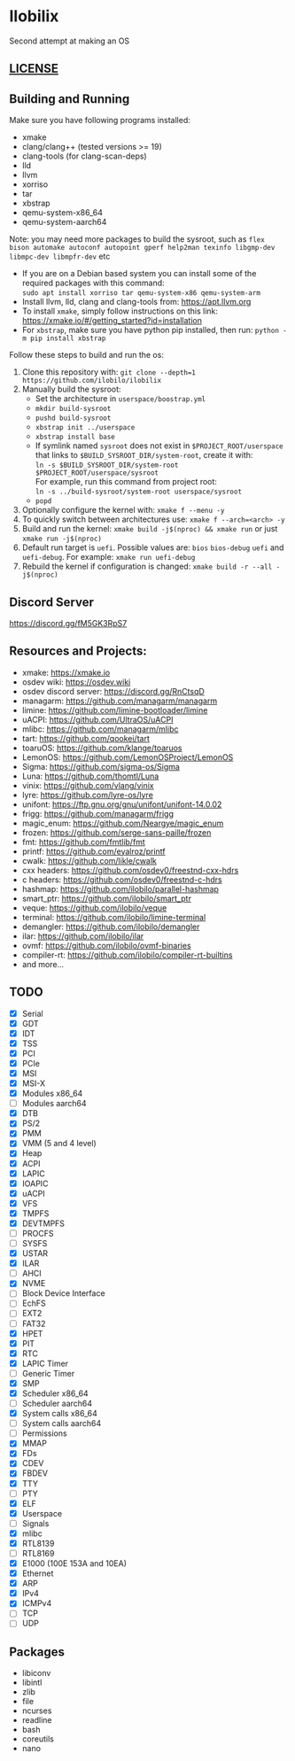 # Ilobilix
Second attempt at making an OS

## [LICENSE](LICENSE)

## Building and Running

Make sure you have following programs installed:
* xmake
* clang/clang++ (tested versions >= 19)
* clang-tools (for clang-scan-deps)
* lld
* llvm
* xorriso
* tar
* xbstrap
* qemu-system-x86_64
* qemu-system-aarch64

Note: you may need more packages to build the sysroot, such as ``flex bison automake autoconf autopoint gperf help2man texinfo libgmp-dev libmpc-dev libmpfr-dev`` etc

* If you are on a Debian based system you can install some of the required packages with this command:\
``sudo apt install xorriso tar qemu-system-x86 qemu-system-arm``
* Install llvm, lld, clang and clang-tools from: https://apt.llvm.org
* To install ``xmake``, simply follow instructions on this link: https://xmake.io/#/getting_started?id=installation
* For ``xbstrap``, make sure you have python pip installed, then run: ``python -m pip install xbstrap``

Follow these steps to build and run the os:
1. Clone this repository with: ``git clone --depth=1 https://github.com/ilobilo/ilobilix``
2. Manually build the sysroot:
   * Set the architecture in ``userspace/boostrap.yml``
   * ``mkdir build-sysroot``
   * ``pushd build-sysroot``
   * ``xbstrap init ../userspace``
   * ``xbstrap install base``
   * If symlink named ``sysroot`` does not exist in ``$PROJECT_ROOT/userspace`` that links to ``$BUILD_SYSROOT_DIR/system-root``, create it with:\
   ``ln -s $BUILD_SYSROOT_DIR/system-root $PROJECT_ROOT/userspace/sysroot``\
   For example, run this command from project root: \
   ``ln -s ../build-sysroot/system-root userspace/sysroot``
   * ``popd``
3. Optionally configure the kernel with: ``xmake f --menu -y``
4. To quickly switch between architectures use: ``xmake f --arch=<arch> -y``
5. Build and run the kernel: ``xmake build -j$(nproc) && xmake run`` or just ``xmake run -j$(nproc)``
6. Default run target is ``uefi``. Possible values are: ``bios`` ``bios-debug`` ``uefi`` and ``uefi-debug``. For example: ``xmake run uefi-debug``
7. Rebuild the kernel if configuration is changed: ``xmake build -r --all -j$(nproc)``

## Discord Server
https://discord.gg/fM5GK3RpS7

## Resources and Projects:
* xmake: https://xmake.io
* osdev wiki: https://osdev.wiki
* osdev discord server: https://discord.gg/RnCtsqD
* managarm: https://github.com/managarm/managarm
* limine: https://github.com/limine-bootloader/limine
* uACPI: https://github.com/UltraOS/uACPI
* mlibc: https://github.com/managarm/mlibc
* tart: https://github.com/qookei/tart
* toaruOS: https://github.com/klange/toaruos
* LemonOS: https://github.com/LemonOSProject/LemonOS
* Sigma: https://github.com/sigma-os/Sigma
* Luna: https://github.com/thomtl/Luna
* vinix: https://github.com/vlang/vinix
* lyre: https://github.com/lyre-os/lyre
* unifont: https://ftp.gnu.org/gnu/unifont/unifont-14.0.02
* frigg: https://github.com/managarm/frigg
* magic_enum: https://github.com/Neargye/magic_enum
* frozen: https://github.com/serge-sans-paille/frozen
* fmt: https://github.com/fmtlib/fmt
* printf: https://github.com/eyalroz/printf
* cwalk: https://github.com/likle/cwalk
* cxx headers: https://github.com/osdev0/freestnd-cxx-hdrs
* c headers: https://github.com/osdev0/freestnd-c-hdrs
* hashmap: https://github.com/ilobilo/parallel-hashmap
* smart_ptr: https://github.com/ilobilo/smart_ptr
* veque: https://github.com/ilobilo/veque
* terminal: https://github.com/ilobilo/limine-terminal
* demangler: https://github.com/ilobilo/demangler
* ilar: https://github.com/ilobilo/ilar
* ovmf: https://github.com/ilobilo/ovmf-binaries
* compiler-rt: https://github.com/ilobilo/compiler-rt-builtins
* and more...

## TODO

- [x] Serial
- [x] GDT
- [x] IDT
- [x] TSS
- [x] PCI
- [x] PCIe
- [x] MSI
- [x] MSI-X
- [x] Modules x86_64
- [ ] Modules aarch64
- [x] DTB
- [x] PS/2
- [x] PMM
- [x] VMM (5 and 4 level)
- [x] Heap
- [x] ACPI
- [x] LAPIC
- [x] IOAPIC
- [x] uACPI
- [x] VFS
- [x] TMPFS
- [x] DEVTMPFS
- [ ] PROCFS
- [ ] SYSFS
- [x] USTAR
- [x] ILAR
- [ ] AHCI
- [x] NVME
- [ ] Block Device Interface
- [ ] EchFS
- [ ] EXT2
- [ ] FAT32
- [x] HPET
- [x] PIT
- [x] RTC
- [x] LAPIC Timer
- [ ] Generic Timer
- [x] SMP
- [x] Scheduler x86_64
- [ ] Scheduler aarch64
- [x] System calls x86_64
- [ ] System calls aarch64
- [ ] Permissions
- [x] MMAP
- [x] FDs
- [x] CDEV
- [x] FBDEV
- [x] TTY
- [ ] PTY
- [x] ELF
- [x] Userspace
- [ ] Signals
- [x] mlibc
- [x] RTL8139
- [ ] RTL8169
- [x] E1000 (100E 153A and 10EA)
- [x] Ethernet
- [x] ARP
- [x] IPv4
- [x] ICMPv4
- [ ] TCP
- [ ] UDP

## Packages

* libiconv
* libintl
* zlib
* file
* ncurses
* readline
* bash
* coreutils
* nano
